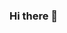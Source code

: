 ### Hi there 👋

<!--
**devj45/devj45** is a ✨ _special_ ✨ repository because its `README.md` (this file) appears on your GitHub profile.

Here are some ideas to get you started:

- 🔭 I’m currently working on ...
- 🌱 I’m currently learning ...
- 👯 I’m looking to collaborate on ...
- 🤔 I’m looking for help with ...
- 💬 Ask me about ...
- 📫 How to reach me: ...
- 😄 Pronouns: ...
- ⚡ Fun fact: ...

- 👋 Hi, I’m @LHX9x
- 👀 I’m interested in 
- 🌱 I’m currently learning ...
- 💞️ I’m looking to collaborate on ...
- 📫 How to reach me ...
-->

